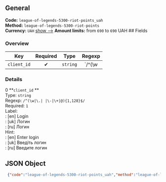 ## General 
**Code:** `league-of-legends-5300-riot-points_uah`  
**Method:** `league-of-legends-5300-riot-points`  
**Currency:** `UAH` [show -->]() 
**Amount limits:** from `690`  to `690`  UAH ## Fields 
### Overview 
|Key|Required|Type|Regexp| 
|:---:|:---:|:---:|:---:| 
|`client_id` |✔ |`string` |`/^(\w|\.| |\-|\+|@){1,128}$/` | 
 
### Details 
0 **`client_id` **  
Type: `string`  
Regexp: `/^(\w|\.| |\-|\+|@){1,128}$/`  
Required: `1`  
Label:  
: [en] Login  
: [uk] Логин  
: [ru] Логин  
Hint:  
: [en] Enter login  
: [uk] Введіть логин  
: [ru] Введите логин  
## JSON Object 
```json
 {"code":"league-of-legends-5300-riot-points_uah","method":"league-of-legends-5300-riot-points","currency":"UAH","fields":[{"key":"client_id","type":"string","label":{"en":"Login","uk":"\u041b\u043e\u0433\u0438\u043d","ru":"\u041b\u043e\u0433\u0438\u043d"},"regexp":"\/^(\\w|\\.| |\\-|\\+|@){1,128}$\/","required":true,"position":1,"hint":{"en":"Enter login","uk":"\u0412\u0432\u0435\u0434\u0456\u0442\u044c \u043b\u043e\u0433\u0438\u043d","ru":"\u0412\u0432\u0435\u0434\u0438\u0442\u0435 \u043b\u043e\u0433\u0438\u043d"},"example":"Probe"}],"amount_min":690,"amount_max":690}```  
